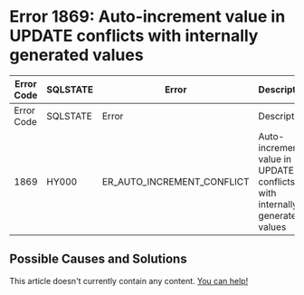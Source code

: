 
# Error 1869: Auto-increment value in UPDATE conflicts with internally generated values


| Error Code | SQLSTATE | Error | Description |
| --- | --- | --- | --- |
| Error Code | SQLSTATE | Error | Description |
| 1869 | HY000 | ER_AUTO_INCREMENT_CONFLICT | Auto-increment value in UPDATE conflicts with internally generated values |




## Possible Causes and Solutions


This article doesn't currently contain any content. [You can help!](/kb/en/writing-and-editing-knowledge-base-articles/)

